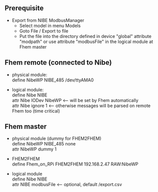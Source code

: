 Prerequisite
------------

- Export from NIBE ModbusManager
  - Select model in menu Models
  - Goto File / Export to file
  - Put the file into the directory defined in device "global" attribute "modpath" or use attribute "modbusFile" in the logical module at Fhem master

Fhem remote (connected to Nibe)
-------------------------------

- physical module:<br>
define NibeWP NIBE_485 /dev/ttyAMA0

- logical module:<br>
define Nibe NIBE<br>
attr Nibe IODev NibeWP   &lt;-- will be set by Fhem automatically<br>
attr Nibe ignore 1       &lt;-- otherwise messages will be parsed on remote Fhem too (time critical)

Fhem master
-----------

- physical module (dummy for FHEM2FHEM)<br>
define NibeWP NIBE_485 none<br>
attr NibeWP dummy 1

- FHEM2FHEM<br>
define Fhem_on_RPi FHEM2FHEM 192.168.2.47 RAW:NibeWP

- logical module<br>
define Nibe NIBE<br>
attr NIBE modbusFile <absolute file path>   &lt;-- optional, default <global-modpath>/export.csv
